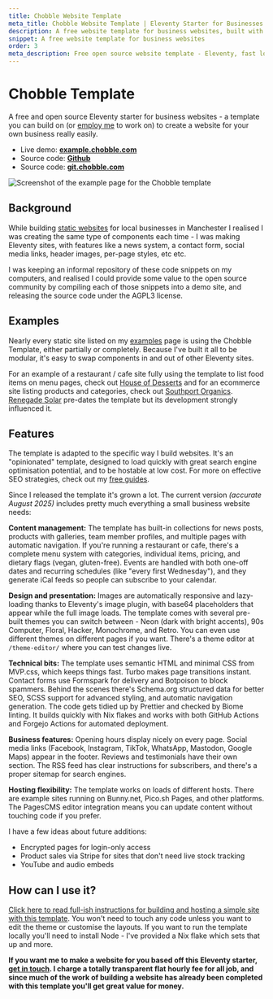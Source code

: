 ```yaml
---
title: Chobble Website Template
meta_title: Chobble Website Template | Eleventy Starter for Businesses | Prestwich, Manchester
description: A free website template for business websites, built with Eleventy, Nix, Formspring and more
snippet: A free website template for business websites
order: 3
meta_description: Free open source website template - Eleventy, fast loading, SEO ready - clone it yourself or hire me to build on it - Manchester web developer
---
```


# Chobble Template

A free and open source Eleventy starter for business websites - a template you can build on (or [employ me](/contact/#content) to work on) to create a website for your own business really easily.

- Live demo: **[example.chobble.com](https://example.chobble.com)**
- Source code: **[Github](https://github.com/chobble-mirror/chobble-template/)**
- Source code: **[git.chobble.com](https://git.chobble.com/chobble/chobble-template/)**

![Screenshot of the example page for the Chobble template](/assets/examples/template.png)

## Background

While building [static websites](/services/static-websites/#content) for local businesses in Manchester I realised I was creating the same type of components each time - I was making Eleventy sites, with features like a news system, a contact form, social media links, header images, per-page styles, etc etc.

I was keeping an informal repository of these code snippets on my computers, and realised I could provide some value to the open source community by compiling each of those snippets into a demo site, and releasing the source code under the AGPL3 license.

## Examples

Nearly every static site listed on my [examples](/examples/#content) page is using the Chobble Template, either partially or completely. Because I've built it all to be modular, it's easy to swap components in and out of other Eleventy sites.

For an example of a restaurant / cafe site fully using the template to list food items on menu pages, check out [House of Desserts](/examples/house-of-desserts/#content) and for an ecommerce site listing products and categories, check out [Southport Organics](/examples/southport-organics/#content). [Renegade Solar](/examples/renegade-solar/#content) pre-dates the template but its development strongly influenced it.

## Features

The template is adapted to the specific way I build websites. It's an "opinionated" template, designed to load quickly with great search engine optimisation potential, and to be hostable at low cost. For more on effective SEO strategies, check out my [free guides](/guides/#content).

Since I released the template it's grown a lot. The current version _(accurate August 2025)_ includes pretty much everything a small business website needs:

**Content management:** The template has built-in collections for news posts, products with galleries, team member profiles, and multiple pages with automatic navigation. If you're running a restaurant or cafe, there's a complete menu system with categories, individual items, pricing, and dietary flags (vegan, gluten-free). Events are handled with both one-off dates and recurring schedules (like "every first Wednesday"), and they generate iCal feeds so people can subscribe to your calendar.

**Design and presentation:** Images are automatically responsive and lazy-loading thanks to Eleventy's image plugin, with base64 placeholders that appear while the full image loads. The template comes with several pre-built themes you can switch between - Neon (dark with bright accents), 90s Computer, Floral, Hacker, Monochrome, and Retro. You can even use different themes on different pages if you want. There's a theme editor at `/theme-editor/` where you can test changes live.

**Technical bits:** The template uses semantic HTML and minimal CSS from MVP.css, which keeps things fast. Turbo makes page transitions instant. Contact forms use Formspark for delivery and Botpoison to block spammers. Behind the scenes there's Schema.org structured data for better SEO, SCSS support for advanced styling, and automatic navigation generation. The code gets tidied up by Prettier and checked by Biome linting. It builds quickly with Nix flakes and works with both GitHub Actions and Forgejo Actions for automated deployment.

**Business features:** Opening hours display nicely on every page. Social media links (Facebook, Instagram, TikTok, WhatsApp, Mastodon, Google Maps) appear in the footer. Reviews and testimonials have their own section. The RSS feed has clear instructions for subscribers, and there's a proper sitemap for search engines.

**Hosting flexibility:** The template works on loads of different hosts. There are example sites running on Bunny.net, Pico.sh Pages, and other platforms. The PagesCMS editor integration means you can update content without touching code if you prefer.

I have a few ideas about future additions:

- Encrypted pages for login-only access
- Product sales via Stripe for sites that don't need live stock tracking
- YouTube and audio embeds

## How can I use it?

[Click here to read full-ish instructions for building and hosting a simple site with this template](https://example.chobble.com/instructions/). You won't need to touch any code unless you want to edit the theme or customise the layouts. If you want to run the template locally you'll need to install Node - I've provided a Nix flake which sets that up and more.

**If you want me to make a website for you based off this Eleventy starter, [get in touch](/contact/#content). I charge a totally transparent flat hourly fee for all job, and since much of the work of building a website has already been completed with this template you'll get great value for money.**
